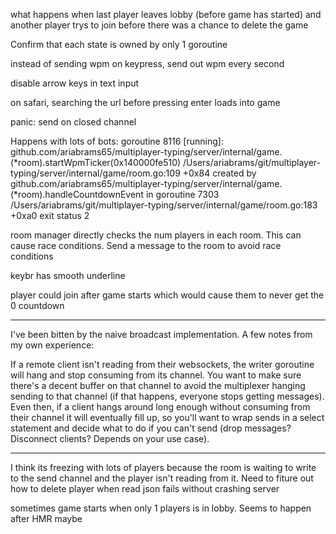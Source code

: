 what happens when last player leaves lobby (before game has started) and another player trys to join before there was a chance to delete the game


Confirm that each state is owned by only 1 goroutine

instead of sending wpm on keypress, send out wpm every second

disable arrow keys in text input

on safari, searching the url before pressing enter loads into game


panic: send on closed channel

Happens with lots of bots:
goroutine 8116 [running]:
github.com/ariabrams65/multiplayer-typing/server/internal/game.(*room).startWpmTicker(0x140000fe510)
        /Users/ariabrams/git/multiplayer-typing/server/internal/game/room.go:109 +0x84
created by github.com/ariabrams65/multiplayer-typing/server/internal/game.(*room).handleCountdownEvent in goroutine 7303
        /Users/ariabrams/git/multiplayer-typing/server/internal/game/room.go:183 +0xa0
exit status 2

room manager directly checks the num players in each room. This can cause race conditions. Send a message to the room to avoid race conditions

keybr has smooth underline

player could join after game starts which would cause them to never get the 0 countdown

-----
I've been bitten by the naive broadcast implementation. A few notes from my own experience:

If a remote client isn't reading from their websockets, the writer goroutine will hang and stop consuming from its channel. You want to make sure there's a decent buffer on that channel to avoid the multiplexer hanging sending to that channel (if that happens, everyone stops getting messages). Even then, if a client hangs around long enough without consuming from their channel it will eventually fill up, so you'll want to wrap sends in a select statement and decide what to do if you can't send (drop messages? Disconnect clients? Depends on your use case).

-----


I think its freezing with lots of players because the room is waiting to write to the send channel and the player isn't reading from it. Need to fiture out how to delete player when read json fails without crashing server

sometimes game starts when only 1 players is in lobby. Seems to happen after HMR maybe
